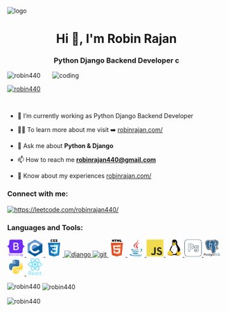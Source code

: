 ![logo](https://media.licdn.com/dms/image/D4D35AQE9YDdv_3T_yQ/profile-framedphoto-shrink_400_400/0/1695225830603?e=1696860000&v=beta&t=cODK_jOQRjS59UVdAOXi8Al3GEm_4Vrc9CmeXMkBbFY)
<h1 align="center">Hi 👋, I'm Robin Rajan</h1>
<h3 align="center">Python Django Backend Developer c</h3>

<img align="right" alt="coding" width="400px" src="https://media2.giphy.com/media/coxQHKASG60HrHtvkt/200w.webp?cid=ecf05e47cit6ai6ak84smq8a96rirdl8gwwn9592sdpgfw55&ep=v1_gifs_search&rid=200w.webp&ct=g">

<p align="left"> <img src="https://komarev.com/ghpvc/?username=robin440&label=Profile%20views&color=0e75b6&style=flat" alt="robin440" /> </p>

<p align="left"> <a href="https://github.com/ryo-ma/github-profile-trophy"><img src="https://github-profile-trophy.vercel.app/?username=robin440" alt="robin440" /></a> </p>

<p align="left"> <a href="https://twitter.com/" target="blank"><img src="https://img.shields.io/twitter/follow/?logo=twitter&style=for-the-badge" alt="" /></a> </p>

- 🔭 I’m currently working as Python Django Backend Developer

- 👨‍💻 To learn more about me visit ➡️ [robinrajan.com/](https://robinrajan.netlify.app/)

- 💬 Ask me about **Python & Django**

- 📫 How to reach me **robinrajan440@gmail.com**

- 📄 Know about my experiences [robinrajan.com/](https://robinrajan.netlify.app/)

<h3 align="left">Connect with me:</h3>
<p align="left">
<a href="https://www.leetcode.com/https://leetcode.com/robinrajan440/" target="blank"><img align="center" src="https://raw.githubusercontent.com/rahuldkjain/github-profile-readme-generator/master/src/images/icons/Social/leet-code.svg" alt="https://leetcode.com/robinrajan440/" height="30" width="40" /></a>
</p>

<h3 align="left">Languages and Tools:</h3>
<p align="left"> <a href="https://getbootstrap.com" target="_blank" rel="noreferrer"> <img src="https://raw.githubusercontent.com/devicons/devicon/master/icons/bootstrap/bootstrap-plain-wordmark.svg" alt="bootstrap" width="40" height="40"/> </a> <a href="https://www.cprogramming.com/" target="_blank" rel="noreferrer"> <img src="https://raw.githubusercontent.com/devicons/devicon/master/icons/c/c-original.svg" alt="c" width="40" height="40"/> </a> <a href="https://www.w3schools.com/css/" target="_blank" rel="noreferrer"> <img src="https://raw.githubusercontent.com/devicons/devicon/master/icons/css3/css3-original-wordmark.svg" alt="css3" width="40" height="40"/> </a> <a href="https://www.djangoproject.com/" target="_blank" rel="noreferrer"> <img src="https://cdn.worldvectorlogo.com/logos/django.svg" alt="django" width="40" height="40"/> </a> <a href="https://git-scm.com/" target="_blank" rel="noreferrer"> <img src="https://www.vectorlogo.zone/logos/git-scm/git-scm-icon.svg" alt="git" width="40" height="40"/> </a> <a href="https://www.w3.org/html/" target="_blank" rel="noreferrer"> <img src="https://raw.githubusercontent.com/devicons/devicon/master/icons/html5/html5-original-wordmark.svg" alt="html5" width="40" height="40"/> </a> <a href="https://www.java.com" target="_blank" rel="noreferrer"> <img src="https://raw.githubusercontent.com/devicons/devicon/master/icons/java/java-original.svg" alt="java" width="40" height="40"/> </a> <a href="https://developer.mozilla.org/en-US/docs/Web/JavaScript" target="_blank" rel="noreferrer"> <img src="https://raw.githubusercontent.com/devicons/devicon/master/icons/javascript/javascript-original.svg" alt="javascript" width="40" height="40"/> </a> <a href="https://www.linux.org/" target="_blank" rel="noreferrer"> <img src="https://raw.githubusercontent.com/devicons/devicon/master/icons/linux/linux-original.svg" alt="linux" width="40" height="40"/> </a> <a href="https://www.photoshop.com/en" target="_blank" rel="noreferrer"> <img src="https://raw.githubusercontent.com/devicons/devicon/master/icons/photoshop/photoshop-line.svg" alt="photoshop" width="40" height="40"/> </a> <a href="https://www.postgresql.org" target="_blank" rel="noreferrer"> <img src="https://raw.githubusercontent.com/devicons/devicon/master/icons/postgresql/postgresql-original-wordmark.svg" alt="postgresql" width="40" height="40"/> </a> <a href="https://www.python.org" target="_blank" rel="noreferrer"> <img src="https://raw.githubusercontent.com/devicons/devicon/master/icons/python/python-original.svg" alt="python" width="40" height="40"/> </a> <a href="https://reactjs.org/" target="_blank" rel="noreferrer"> <img src="https://raw.githubusercontent.com/devicons/devicon/master/icons/react/react-original-wordmark.svg" alt="react" width="40" height="40"/> </a> </p>

<p><img align="left" src="https://github-readme-stats.vercel.app/api/top-langs?username=robin440&show_icons=true&locale=en&layout=compact" alt="robin440" /></p>

<p>&nbsp;<img align="center" src="https://github-readme-stats.vercel.app/api?username=robin440&show_icons=true&locale=en" alt="robin440" /></p>

<p><img align="center" src="https://github-readme-streak-stats.herokuapp.com/?user=robin440&" alt="robin440" /></p>

